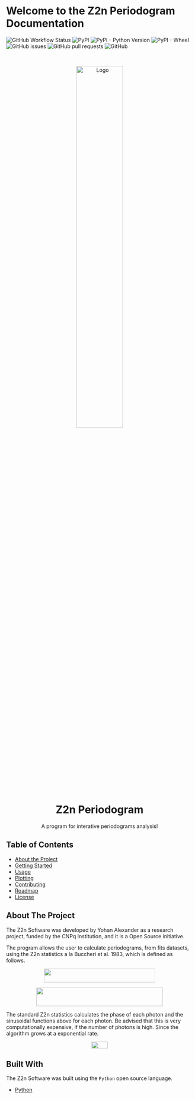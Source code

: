 # Welcome to the Z2n Periodogram Documentation

![GitHub Workflow Status](https://img.shields.io/github/workflow/status/yohanalexander/z2n-periodogram/master)
![PyPI](https://img.shields.io/pypi/v/z2n-periodogram)
![PyPI - Python Version](https://img.shields.io/pypi/pyversions/z2n-peridogram)
![PyPI - Wheel](https://img.shields.io/pypi/wheel/z2n-periodogram)
![GitHub issues](https://img.shields.io/github/issues/yohanalexander/z2n-periodogram)
![GitHub pull requests](https://img.shields.io/github/issues-pr/yohanalexander/z2n-periodogram)
![GitHub](https://img.shields.io/github/license/yohanalexander/z2n-periodogram)

<br>
<p align="center">
  <a href="https://github.com/yohanalexander/z2n-periodogram">
    <img src="https://user-images.githubusercontent.com/39287022/80550543-cb789b00-8996-11ea-90af-fe2936fb703e.png" alt="Logo" width="50%" height="50%">
  </a>

  <h1 align="center">Z2n Periodogram</h1>

  <p align="center">
    A program for interative periodograms analysis!

## Table of Contents

* [About the Project](#about-the-project)
* [Getting Started](/install/#getting-started)
* [Usage](/usage)
* [Plotting](/plotting)
* [Contributing](/contribute)
* [Roadmap](/contribute#roadmap)
* [License](/copyright)

## About The Project

The Z2n Software was developed by Yohan Alexander as a research project,
funded by the CNPq Institution, and it is a Open Source initiative.

The program allows the user to calculate periodograms, from fits datasets, using the Z2n statistics a la Buccheri et al. 1983, which is defined as follows.

<p align="center"><img src="https://rawgit.com/in	git@github.com:YohanAlexander/z2n-periodogram/master/svgs/b978f5d179d91490c920c7e96494ab53.svg?invert_in_darkmode" align=middle width=299.8248pt height=37.583864999999996pt/></p>

<p align="center"><img src="https://rawgit.com/in	git@github.com:YohanAlexander/z2n-periodogram/master/svgs/0205cc14fa865169e21fc457d3de3c48.svg?invert_in_darkmode" align=middle width=342.51194999999996pt height=50.04351pt/></p>

The standard Z2n statistics calculates the phase of each photon and the
sinusoidal functions above for each photon. Be advised that this is very computationally expensive, if the number of photons is high. Since the algorithm grows at a exponential rate. <p align="center"><img src="https://rawgit.com/in	git@github.com:YohanAlexander/z2n-periodogram/master/svgs/28de126d9302a6049e582fda13ec4441.svg?invert_in_darkmode" align=middle width=43.022265pt height=18.312359999999998pt/></p>

## Built With

The Z2n Software was built using the `Python` open source language.

* [Python](https://python.org)
